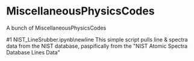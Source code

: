# MiscellaneousPhysicsCodes
A bunch of MiscellaneousPhysicsCodes

#1 NIST_LineSrubber.ipynb\newline
This simple script pulls line & spectra data from the NIST database, paspifically from the "NIST Atomic Spectra Database Lines Data"
